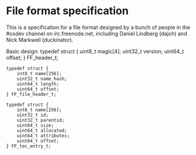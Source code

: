 # File format specification #

This is a specification for a file format designed by a bunch of people in the #osdev channel on irc.freenode.net, including Daniel Lindberg (dajoh) and Nick Markwell (duckinator).

Basic design:
    typedef struct {
        uint8_t magic[4];
        uint32_t version;
        uint64_t offset;
    } FF_header_t;
    
    typedef struct {
        int8_t name[256];
        uint32_t name_hash;
        uint64_t length;
        uint64_t offset;
    } FF_file_header_t;
    
    typedef struct {
        int8_t name[256];
        uint32_t id;
        uint32_t parentid;
        uint64_t size;
        uint64_t allocated;
        uint64_t attributes;
        uint64_t offset;
    } FF_toc_entry_t;
    
